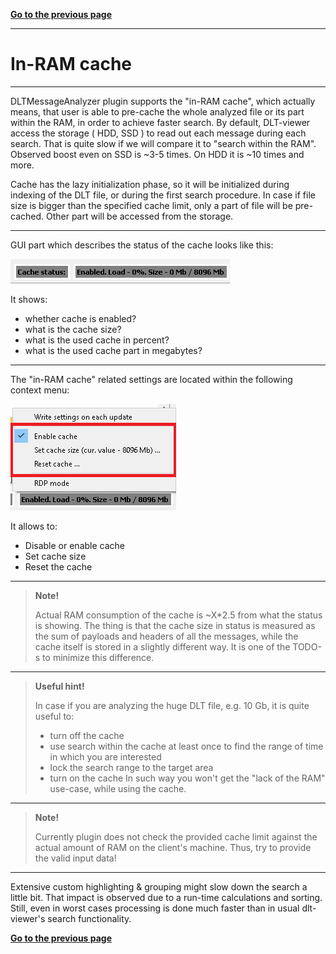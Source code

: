 [**Go to the previous page**](../../README.md)

----

# In-RAM cache

----

DLTMessageAnalyzer plugin supports the "in-RAM cache", which actually means, that user is able to pre-cache the whole analyzed file or its part within the RAM, in order to achieve faster search.
By default, DLT-viewer access the storage ( HDD, SSD ) to read out each message during each search.
That is quite slow if we will compare it to "search within the RAM".
Observed boost even on SSD is ~3-5 times.
On HDD it is ~10 times and more.

Cache has the lazy initialization phase, so it will be initialized during indexing of the DLT file, or during the first search procedure.
In case if file size is bigger than the specified cache limit, only a part of file will be pre-cached. Other part will be accessed from the storage.

----

GUI part which describes the status of the cache looks like this:

![Screenshot of in-RAM cache status](./cache_status.png)

It shows:
- whether cache is enabled?
- what is the cache size?
- what is the used cache in percent?
- what is the used cache part in megabytes?

----

The "in-RAM cache" related settings are located within the following context menu:

![Screenshot of in-RAM cache context menu](./context_menu.png)

It allows to:
- Disable or enable cache
- Set cache size
- Reset the cache

----

> **Note!**
>
> Actual RAM consumption of the cache is ~X*2.5 from what the status is showing.
> The thing is that the cache size in status is measured as the sum of payloads and headers of all the messages, while the cache itself is stored in a slightly different way.
> It is one of the TODO-s to minimize this difference.

----

> **Useful hint!**
>
> In case if you are analyzing the huge DLT file, e.g. 10 Gb, it is quite useful to:
> - turn off the cache
> - use search within the cache at least once to find the range of time in which you are interested
> - lock the search range to the target area
> - turn on the cache
> In such way you won't get the "lack of the RAM" use-case, while using the cache.

----

> **Note!**
>
> Currently plugin does not check the provided cache limit against the actual amount of RAM on the client's machine.
> Thus, try to provide the valid input data!

----

Extensive custom highlighting & grouping might slow down the search a little bit.
That impact is observed due to a run-time calculations and sorting.
Still, even in worst cases processing is done much faster than in usual dlt-viewer's search functionality. 

[**Go to the previous page**](../../README.md)
